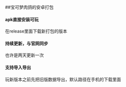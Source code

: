 ##宝可梦肉鸽的安卓打包

#### apk直接安装可玩
在release里面下载新打包的版本
#### 持续更新，与官网同步
也许是两天更新一次
#### 支持导入导出
玩新版本之前先把旧版数据导出，默认路径在手机的下载里面